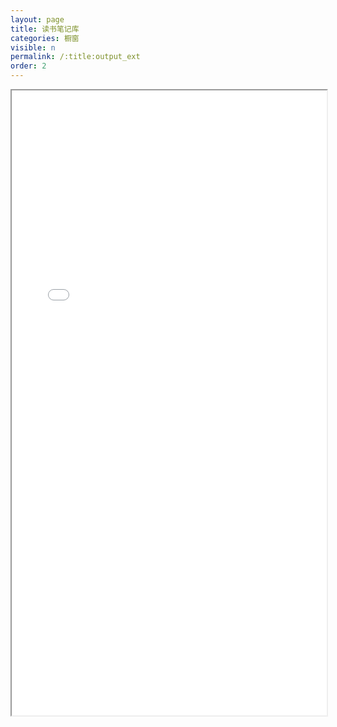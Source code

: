 ```yaml
---
layout: page
title: 读书笔记库
categories: 橱窗
visible: n
permalink: /:title:output_ext
order: 2
---
```



<iframe src="/reading/#/README" width="100%" height="1000em" marginwidth="10%"></iframe>
